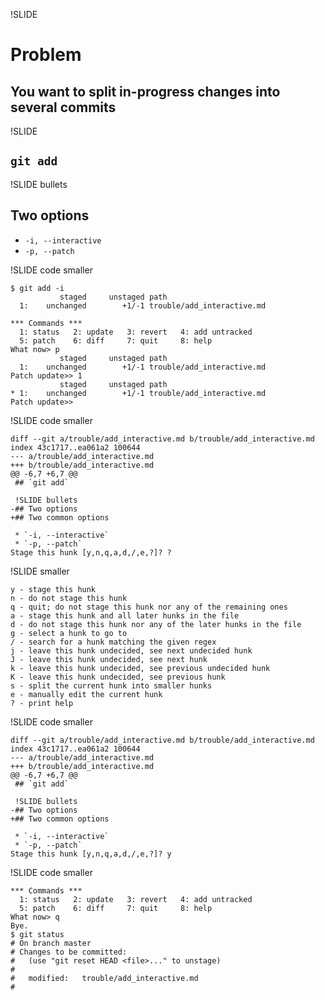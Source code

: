!SLIDE
# Problem
## You want to split in-progress changes into several commits

!SLIDE
## `git add`

!SLIDE bullets
## Two options

* `-i, --interactive`
* `-p, --patch`

!SLIDE code smaller

    $ git add -i
               staged     unstaged path
      1:    unchanged        +1/-1 trouble/add_interactive.md

    *** Commands ***
      1: status	  2: update	  3: revert	  4: add untracked
      5: patch	  6: diff	  7: quit	  8: help
    What now> p
               staged     unstaged path
      1:    unchanged        +1/-1 trouble/add_interactive.md
    Patch update>> 1
               staged     unstaged path
    * 1:    unchanged        +1/-1 trouble/add_interactive.md
    Patch update>>

!SLIDE code smaller

    diff --git a/trouble/add_interactive.md b/trouble/add_interactive.md
    index 43c1717..ea061a2 100644
    --- a/trouble/add_interactive.md
    +++ b/trouble/add_interactive.md
    @@ -6,7 +6,7 @@
     ## `git add`

     !SLIDE bullets
    -## Two options
    +## Two common options

     * `-i, --interactive`
     * `-p, --patch`
    Stage this hunk [y,n,q,a,d,/,e,?]? ?

!SLIDE smaller

    y - stage this hunk
    n - do not stage this hunk
    q - quit; do not stage this hunk nor any of the remaining ones
    a - stage this hunk and all later hunks in the file
    d - do not stage this hunk nor any of the later hunks in the file
    g - select a hunk to go to
    / - search for a hunk matching the given regex
    j - leave this hunk undecided, see next undecided hunk
    J - leave this hunk undecided, see next hunk
    k - leave this hunk undecided, see previous undecided hunk
    K - leave this hunk undecided, see previous hunk
    s - split the current hunk into smaller hunks
    e - manually edit the current hunk
    ? - print help

!SLIDE code smaller

    diff --git a/trouble/add_interactive.md b/trouble/add_interactive.md
    index 43c1717..ea061a2 100644
    --- a/trouble/add_interactive.md
    +++ b/trouble/add_interactive.md
    @@ -6,7 +6,7 @@
     ## `git add`

     !SLIDE bullets
    -## Two options
    +## Two common options

     * `-i, --interactive`
     * `-p, --patch`
    Stage this hunk [y,n,q,a,d,/,e,?]? y

!SLIDE code smaller

    *** Commands ***
      1: status	  2: update	  3: revert	  4: add untracked
      5: patch	  6: diff	  7: quit	  8: help
    What now> q
    Bye.
    $ git status
    # On branch master
    # Changes to be committed:
    #   (use "git reset HEAD <file>..." to unstage)
    #
    #	modified:   trouble/add_interactive.md
    #
